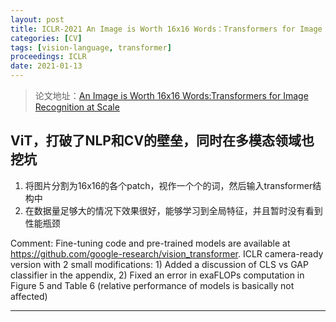 ```yaml
---
layout: post
title: ICLR-2021 An Image is Worth 16x16 Words：Transformers for Image Recognition at Scale
categories: [CV]
tags: [vision-language, transformer]
proceedings: ICLR
date: 2021-01-13
---
```


> 论文地址：[An Image is Worth 16x16 Words:Transformers for Image Recognition at Scale](https://openreview.net/forum?id=YicbFdNTTy)

## ViT，打破了NLP和CV的壁垒，同时在多模态领域也挖坑

1. 将图片分割为16x16的各个patch，视作一个个的词，然后输入transformer结构中
2. 在数据量足够大的情况下效果很好，能够学习到全局特征，并且暂时没有看到性能瓶颈

Comment: Fine-tuning code and pre-trained models are available at https://github.com/google-research/vision_transformer. ICLR camera-ready version with 2 small modifications: 1) Added a discussion of CLS vs GAP classifier in the appendix, 2) Fixed an error in exaFLOPs computation in Figure 5 and Table 6 (relative performance of models is basically not affected)

<HR align=left color=#987cb9 SIZE=1>
